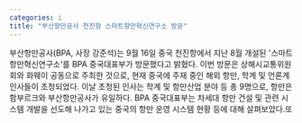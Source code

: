 ```yaml
---
categories: i
title: "부산항만공사 천진항 스마트항만혁신연구소 방문"
---
```

부산항만공사(BPA, 사장 강준석)는 9월 16일 중국 천진항에서 지난 8월 개설된 &#39;스마트항만혁신연구소&#39;를 BPA 중국대표부가 방문했다고 밝혔다. 이번 방문은 상해시교통위원회와 화웨이 공동으로 주최한 것으로, 현재 중국에 주재 중인 해외 항만, 학계 및 언론계 인사들이 초청되었다. 이날 초청된 인사는 학계 및 항만산업 분야 등 총 9명으로, 항만은 함부르크와 부산항만공사가 유일하다. BPA 중국대표부는 차세대 항만 건설 및 관련 시스템 개발을 선도해 나가고 있는 중국의 항만 운영 시스템 현황 등에 대해 살펴보았다.또